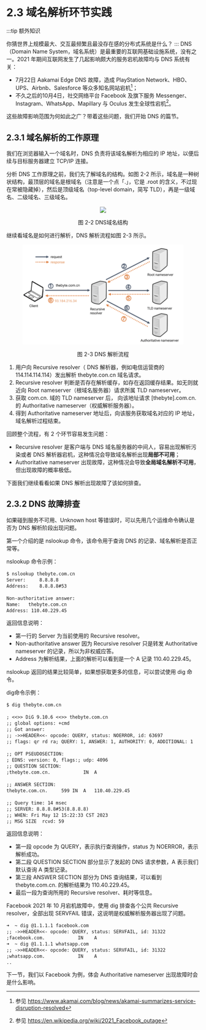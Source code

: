 # 2.3 域名解析环节实践

:::tip 额外知识

你猜世界上规模最大、交互最频繁且最没存在感的分布式系统是什么？
:::
DNS（Domain Name System，域名系统）是最重要的互联网基础设施系统，没有之一。2021 年期间互联网发生了几起影响颇大的服务宕机故障均与 DNS 系统有关：
- 7月22日 Aakamai Edge DNS 故障，造成 PlayStation Network、HBO、UPS、Airbnb、Salesforce 等众多知名网站宕机[^1]；
- 不久之后的10月4日，社交网络平台 Facebook 及旗下服务 Messenger、Instagram、WhatsApp、Mapillary 与 Oculus 发生全球性宕机[^2]。

这些故障影响范围为何如此之广？带着这些问题，我们开始 DNS 的篇节。

## 2.3.1 域名解析的工作原理

我们在浏览器输入一个域名时，DNS 负责将该域名解析为相应的 IP 地址，以便后续与目标服务器建立 TCP/IP 连接。

分析 DNS 工作原理之前，我们先了解域名的结构。如图 2-2 所示，域名是一种树状结构，最顶层的域名是根域名（注意是一个点「.」，它是 .root 的含义，不过现在常被隐藏掉），然后是顶级域名（top-level domain，简写 TLD），再是一级域名、二级域名、三级域名。

<div  align="center">
	<img src="../assets/dns-tree.webp" width = "350"  align=center />
	<p>图 2-2 DNS域名结构</p>
</div>

继续看域名是如何进行解析，DNS 解析流程如图 2-3 所示。

<div  align="center">
	<img src="../assets/dns-example.png" width = "420"  align=center />
	<p>图 2-3 DNS 解析流程</p>
</div>

1. 用户向 Recursive resolver（ DNS 解析器，例如电信运营商的 114.114.114.114）发出解析 thebyte.con.cn 域名请求。
2. Recursive resolver 判断是否存在解析缓存，如存在返回缓存结果。如无则就近向 Root nameserver（根域名服务器）请求所属 TLD nameserver。
3. 获取 com.cn. 域的 TLD nameserver 后， 向该地址请求 [thebyte].com.cn. 的 Authoritative nameserver（权威解析服务器）。
4. 得到 Authoritative nameserver 地址后，向该服务获取域名对应的 IP 地址，域名解析过程结束。 

回顾整个流程，有 2 个环节容易发生问题：
- Recursive resolver 是客户端与 DNS 域名服务器的中间人，容易出现解析污染或者 DNS 解析器宕机，这种情况会导致域名解析出现**局部不可用**；
- Authoritative nameserver 出现故障，这种情况会导致**全局域名解析不可用**，但出现故障的概率极低。

下面我们继续看看如果 DNS 解析出现故障了该如何排查。

## 2.3.2 DNS 故障排查

如果碰到服务不可用、Unknown host 等错误时，可以先用几个运维命令确认是否为 DNS 解析阶段出现问题。

第一个介绍的是 nslookup 命令，该命令用于查询 DNS 的记录、域名解析是否正常等。

nslookup 命令示例：
```
$ nslookup thebyte.com.cn        
Server:		8.8.8.8
Address:	8.8.8.8#53

Non-authoritative answer:
Name:	thebyte.com.cn
Address: 110.40.229.45
```
返回信息说明：

- 第一行的 Server 为当前使用的 Recursive resolver。
- Non-authoritative answer 因为 Recursive resolver 只是转发 Authoritative nameserver 的记录，所以为非权威应答。
- Address 为解析结果，上面的解析可以看到是一个 A 记录 110.40.229.45。

nslookup 返回的结果比较简单，如果想获取更多的信息，可以尝试使用 dig 命令。

dig命令示例：
```
$ dig thebyte.com.cn

; <<>> DiG 9.10.6 <<>> thebyte.com.cn
;; global options: +cmd
;; Got answer:
;; ->>HEADER<<- opcode: QUERY, status: NOERROR, id: 63697
;; flags: qr rd ra; QUERY: 1, ANSWER: 1, AUTHORITY: 0, ADDITIONAL: 1

;; OPT PSEUDOSECTION:
; EDNS: version: 0, flags:; udp: 4096
;; QUESTION SECTION:
;thebyte.com.cn.			IN	A

;; ANSWER SECTION:
thebyte.com.cn.		599	IN	A	110.40.229.45

;; Query time: 14 msec
;; SERVER: 8.8.8.8#53(8.8.8.8)
;; WHEN: Fri May 12 15:22:33 CST 2023
;; MSG SIZE  rcvd: 59
```

返回信息说明：

- 第一段 opcode 为 QUERY，表示执行查询操作，status 为 NOERROR，表示解析成功。
- 第二段 QUESTION SECTION 部分显示了发起的 DNS 请求参数，A 表示我们默认查询 A 类型记录。
- 第三段 ANSWER SECTION 部分为 DNS 查询结果，可以看到 thebyte.com.cn. 的解析结果为 110.40.229.45。
- 最后一段为查询所用的 Recursive resolver、耗时等信息。

Facebook 2021 年 10 月宕机故障中，使用 dig 排查各个公共 Recursive resolver，全部出现 SERVFAIL 错误，这说明是权威解析服务器出现了问题。
```
➜  ~ dig @1.1.1.1 facebook.com
;; ->>HEADER<<- opcode: QUERY, status: SERVFAIL, id: 31322
;facebook.com.            IN    A
➜  ~ dig @1.1.1.1 whatsapp.com
;; ->>HEADER<<- opcode: QUERY, status: SERVFAIL, id: 31322
;whatsapp.com.            IN    A
..
```

下一节，我们以 Facebook 为例，体会 Authoritative nameserver 出现故障时会是什么影响。

[^1]: 参见 https://www.akamai.com/blog/news/akamai-summarizes-service-disruption-resolved
[^2]: 参见 https://en.wikipedia.org/wiki/2021_Facebook_outage
